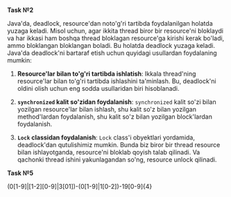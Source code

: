 **Task №2**

Java'da, deadlock, resource'dan noto'g'ri tartibda foydalanilgan holatda yuzaga keladi. Misol uchun, agar ikkita thread biror bir resource'ni bloklaydi va har ikkasi ham boshqa thread bloklagan resource'ga kirishi kerak bo'ladi, ammo bloklangan bloklangan boladi. Bu holatda deadlock yuzaga keladi. Java'da deadlock'ni bartaraf etish uchun quyidagi usullardan foydalaning mumkin:

1. **Resource'lar bilan to'g'ri tartibda ishlatish**: Ikkala thread'ning resource'lar bilan to'g'ri tartibda ishlashini ta'minlash. Bu, deadlock'ni oldini olish uchun eng sodda usullaridan biri hisoblanadi.

2. **`synchronized` kalit so'zidan foydalanish**: `synchronized` kalit so'zi bilan yozilgan resource'lar bilan ishlash, shu kalit so'z bilan yozilgan method'lardan foydalanish, shu kalit so'z bilan yozilgan block'lardan foydalanish.

3. **`Lock` classidan foydalanish**: `Lock` class'i obyektlari yordamida, deadlock'dan qutulishimiz mumkin. Bunda biz biror bir thread resource bilan ishlayotganda, resource'ni  bloklab qoyish talab qilinadi. Va qachonki thread ishini yakunlagandan so'ng, resource unlock qilinadi.


**Task №5**

(0[1-9]|[1-2][0-9]|3[01])-(0[1-9]|1[0-2])-19[0-9]{4}
